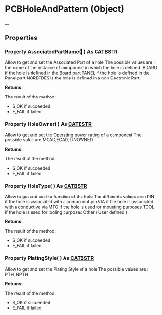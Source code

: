 # PCBHoleAndPattern (Object)

**__**

## Properties

### Property **AssociatedPartName**(| ) As [CATBSTR](../System/typedef_CATBSTR_8129.md)

   Allow to get and set the Associated Part of a hole The possible values are : the name of the instance of component in which the hole is defined. BOARD if the hole is defined in the Board part PANEL If the hole is defined in the Panel part NOREFDES is the hole is defined in a non Electronic Part.

**Returns:**

The result of the method:
  * S_OK if succeeded
  * E_FAIL if failed

### Property **HoleOwner**( ) As [CATBSTR](../System/typedef_CATBSTR_8129.md)

   Allow to get and set the Operating power rating of a component The possible value are MCAD,ECAD, UNOWNED

**Returns:**

The result of the method:
  * S_OK if succeeded
  * E_FAIL if failed

### Property **HoleType**( ) As [CATBSTR](../System/typedef_CATBSTR_8129.md)

   Allow to get and set the function of the hole The differents values are : PIN if the hole is associated with a component pin VIA if the hole is associated with a conductive via MTG if the hole is used for mounting purposes TOOL if the hole is used for tooling purposes Other ( User defined )

**Returns:**

The result of the method:
  * S_OK if succeeded
  * E_FAIL if failed

### Property **PlatingStyle**( ) As [CATBSTR](../System/typedef_CATBSTR_8129.md)

   Allow to get and set the Plating Style of a hole The possible values are : PTH, NPTH

**Returns:**

The result of the method:
  * S_OK if succeeded
  * E_FAIL if failed